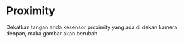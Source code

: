 # Proximity
Dekatkan tangan anda kesensor proximity yang ada di dekan kamera denpan, maka gambar akan berubah.
